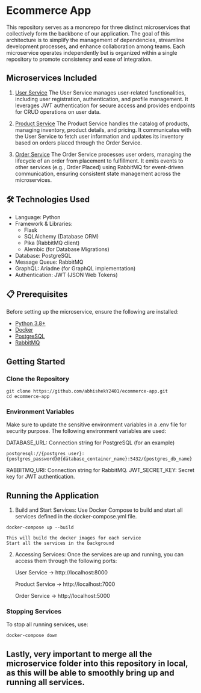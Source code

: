 # Ecommerce App 

This repository serves as a monorepo for three distinct microservices that collectively form the backbone of our application. The goal of this architecture is to simplify the management of dependencies, streamline development processes, and enhance collaboration among teams. Each microservice operates independently but is organized within a single repository to promote consistency and ease of integration.

## Microservices Included

1. [User Service](https://github.com/abhishekY2401/user-service)
The User Service manages user-related functionalities, including user registration, authentication, and profile management. It leverages JWT authentication for secure access and provides endpoints for CRUD operations on user data.

2. [Product Service](https://github.com/abhishekY2401/product-service)
The Product Service handles the catalog of products, managing inventory, product details, and pricing. It communicates with the User Service to fetch user information and updates its inventory based on orders placed through the Order Service.

3. [Order Service](https://github.com/abhishekY2401/order-service)
The Order Service processes user orders, managing the lifecycle of an order from placement to fulfillment. It emits events to other services (e.g., Order Placed) using RabbitMQ for event-driven communication, ensuring consistent state management across the microservices.

## 🛠️ Technologies Used

- Language: Python
- Framework & Libraries:
    - Flask
    - SQLAlchemy (Database ORM)
    - Pika (RabbitMQ client)
    - Alembic (for Database Migrations)
- Database: PostgreSQL
- Message Queue: RabbitMQ
- GraphQL: Ariadne (for GraphQL implementation)
- Authentication: JWT (JSON Web Tokens)

## 📋 Prerequisites

Before setting up the microservice, ensure the following are installed:
- [Python 3.8+](https://www.python.org/downloads/)
- [Docker](https://www.docker.com/products/docker-desktop/)
- [PostgreSQL](https://www.postgresql.org/download/)
- [RabbitMQ](https://www.cloudamqp.com/)

## Getting Started

### Clone the Repository

```
git clone https://github.com/abhishekY2401/ecommerce-app.git
cd ecommerce-app
```

### Environment Variables

Make sure to update the sensitive environment variables in a .env file for security purpose. The following environment variables are used:

DATABASE_URL: Connection string for PostgreSQL (for an example)
``` 
postgresql://{postgres_user}:{postgres_password}@{database_container_name}:5432/{postgres_db_name}
```
RABBITMQ_URI: Connection string for RabbitMQ.
JWT_SECRET_KEY: Secret key for JWT authentication.

## Running the Application

1. Build and Start Services: Use Docker Compose to build and start all services defined in the docker-compose.yml file.

```
docker-compose up --build
```

    This will build the docker images for each service
    Start all the services in the background

2. Accessing Services: Once the services are up and running, you can access them through the following ports:

    User Service -> http://localhost:8000
    
    Product Service -> http://localhost:7000
    
    Order Service -> http://localhost:5000

### Stopping Services

To stop all running services, use:

```
docker-compose down
```

## Lastly, very important to merge all the microservice folder into this repository in local, as this will be able to smoothly bring up and running all services.
